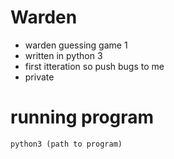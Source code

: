 # Warden
* warden guessing game 1
* written in python 3
* first itteration so push bugs to me
* private
# running program
```
python3 (path to program)
```
